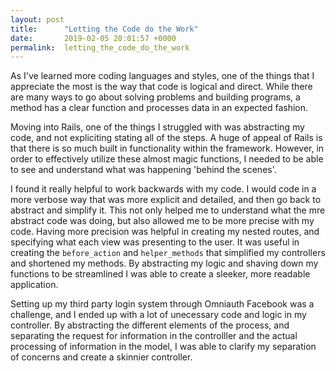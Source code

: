 ```yaml
---
layout: post
title:      "Letting the Code do the Work"
date:       2019-02-05 20:01:57 +0000
permalink:  letting_the_code_do_the_work
---
```



 
As I've learned more coding languages and styles, one of the things that I appreciate the most is the way that code is logical and direct. While there are many ways to go about solving problems and building programs, a method has a clear function and processes data in an expected fashion.

Moving into Rails, one of the things I struggled with was abstracting my code, and not expliciting stating all of the steps. A huge of appeal of Rails is that there is so much built in functionality within the framework. However, in order to effectively utilize these almost magic functions, I needed to be able to see and understand what was happening 'behind the scenes'.

I found it really helpful to work backwards with my code. I would code in a more verbose way that was more explicit and detailed, and then go back to abstract and simplify it. This not only helped me to understand what the mre abstract code was doing, but also allowed me to be more precise with my code. Having more precision was helpful in creating my nested routes, and specifying what each view was presenting to the user. It was useful in creating the ```before_action``` and ```helper_methods``` that simplified my controllers and shortened my methods. By abstracting my logic and shaving down my functions to be streamlined I was able to create a sleeker, more readable application. 

Setting up my third party login system through Omniauth Facebook was a challenge, and I ended up with a lot of unecessary code and logic in my controller. By abstracting the different elements of the process, and separating the request for information in the controlller and the actual processing of information in the model, I was able to clarify my separation of concerns and create a skinnier controller.
